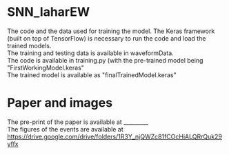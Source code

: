 # SNN_laharEW

The code and the data used for training the model. The Keras framework (built on top of TensorFlow) is necessary to run the code and load the trained models. <br>
The training and testing data is available in waveformData. <br>
The code is available in training.py (with the pre-trained model being "FirstWorkingModel.keras" <br>
The trained model is available as "finalTrainedModel.keras"

# Paper and images
The pre-print of the paper is available at _________ <br>
The figures of the events are available at https://drive.google.com/drive/folders/1R3Y_njQWZc81fCOcHiALQRrQuk29yffx
